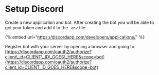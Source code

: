 # Setup Discord

Create a new application and bot. After creating the bot you will be able to get your token and add it to the `.env` file:

{% embed url="https://discordapp.com/developers/applications/" %}

Register bot with your server by opening a browser and going to:  
[https://discordapp.com/oauth2/authorize?client\_id=CLIENT\_ID\_GOES\_HERE&scope=bot](https://discordapp.com/oauth2/authorize?client_id=CLIENT_ID_GOES_HERE&scope=bot)

